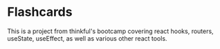 # Flashcards
This is a project from thinkful's bootcamp covering react hooks, routers, useState, useEffect, as well as various other react tools.
